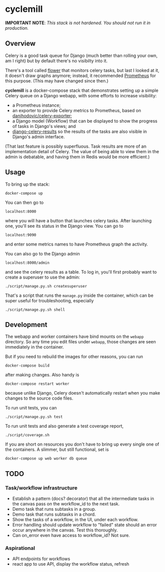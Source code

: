 cyclemill
=========

**IMPORTANT NOTE**: *This stack is not hardened.  You should not run it in production.*

Overview
--------

Celery is a good task queue for Django (much better than rolling
your own, am I right) but by default there's no visibilty into it.

There's a tool called [flower](https://flower.readthedocs.io/)
that monitors celery tasks, but last I looked at it, it doesn't
draw graphs anymore; instead, it recommended [Prometheus](https://prometheus.io/) for this purpose.
(This may have changed since then.)

**cyclemill** is a docker-compose stack that demonstrates setting up a simple Celery
queue on a Django webapp, with some efforts to increase visibility:

*   a Prometheus instance;
*   an exporter to provide Celery metrics to Prometheus,
    based on [danihodovic/celery-exporter](https://github.com/danihodovic/celery-exporter/);
*   a Django model (Workflow) that can be displayed to
    show the progress of tasks in Django's views; and
*   [django-celery-results](https://django-celery-results.readthedocs.io/) so the results of the tasks are also
    visible in Django's admin interface.

(That last feature is possibly superfluous.  Task results are more of an
implementation detail of Celery.  The value of being able to view them in the admin
is debatable, and having them in Redis would be more efficient.)

Usage
-----

To bring up the stack:

    docker-compose up

You can then go to

    localhost:8000

where you will have a button that launches celery tasks.  After
launching one, you'll see its status in the Django view.  You
can go to

    localhost:9090

and enter some metrics names to have Prometheus graph the
activity.

You can also go to the Django admin

    localhost:8000/admin

and see the celery results as a table.  To log in, you'll
first probably want to create a superuser to use the admin:

    ./script/manage.py.sh createsuperuser

That's a script that runs the `manage.py` inside the container,
which can be super useful for troubleshooting, especially

    ./script/manage.py.sh shell

Development
-----------

The webapp and worker containers have bind mounts on the
`webapp` directory.  So any time you edit files under
`webapp`, those changes are seen immediately in the container.

But if you need to rebuild the images for other reasons,
you can run

    docker-compose build

after making changes.  Also handy is

    docker-compose restart worker

because unlike Django, Celery doesn't automatically restart
when you make changes to the source code files.

To run unit tests, you can

    ./script/manage.py.sh test

To run unit tests and also generate a test coverage report,

    ./script/coverage.sh

If you are short on resources you don't have to bring up
every single one of the containers.  A slimmer, but still
functional, set is

    docker-compose up web worker db queue

TODO
----

### Task/workflow infrastructure

*   Establish a pattern (docs? decorator) that all the intermediate tasks
    in the canvas pass on the workflow_id to the next task.
*   Demo task that runs subtasks in a group.
*   Demo task that runs subtasks in a chord.
*   Show the tasks of a workflow, in the UI, under each workflow.
*   Error handling should update workflow to "failed" state should
    an error occur anywhere in the canvas.  Test this thoroughly.
*   Can on_error even have access to workflow_id?  Not sure.

### Aspirational

*   API endpoints for workflows
*   react app to use API, display the workflow status, refresh
